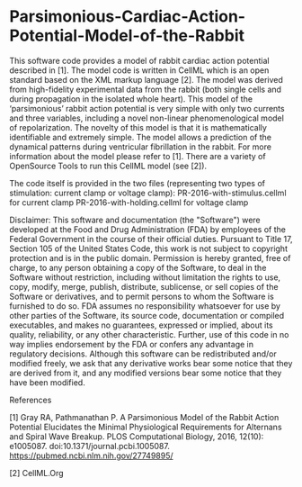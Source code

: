 # Parsimonious-Cardiac-Action-Potential-Model-of-the-Rabbit
This software code provides a model of rabbit cardiac action potential described in [1]. The model code is written in CellML which is an open standard based on the XML markup language [2]. The model was derived from high-fidelity experimental data from the rabbit (both single cells and during propagation in the isolated whole heart). This model of the ‘parsimonious’ rabbit action potential is very simple with only two currents and three variables, including a novel non-linear phenomenological model of repolarization. The novelty of this model is that it is mathematically identifiable and extremely simple. The model allows a prediction of the dynamical patterns during ventricular fibrillation in the rabbit. For more information about the model please refer to [1]. There are a variety of OpenSource Tools to run this CellML model (see [2]).

The code itself is provided in the two files (representing two types of stimulation: current clamp or voltage clamp):
PR-2016-with-stimulus.cellml for current clamp
PR-2016-with-holding.cellml for voltage clamp


Disclaimer: This software and documentation (the "Software") were developed at the Food and Drug Administration (FDA) by employees of the Federal Government in the course of their official duties. Pursuant to Title 17, Section 105 of the United States Code, this work is not subject to copyright protection and is in the public domain. Permission is hereby granted, free of charge, to any person obtaining a copy of the Software, to deal in the Software without restriction, including without limitation the rights to use, copy, modify, merge, publish, distribute, sublicense, or sell copies of the Software or derivatives, and to permit persons to whom the Software is furnished to do so. FDA assumes no responsibility whatsoever for use by other parties of the Software, its source code, documentation or compiled executables, and makes no guarantees, expressed or implied, about its quality, reliability, or any other characteristic. Further, use of this code in no way implies endorsement by the FDA or confers any advantage in regulatory decisions. Although this software can be redistributed and/or modified freely, we ask that any derivative works bear some notice that they are derived from it, and any modified versions bear some notice that they have been modified.

References

[1] Gray RA, Pathmanathan P. A Parsimonious Model of the Rabbit Action Potential Elucidates the Minimal Physiological Requirements for Alternans and Spiral Wave Breakup. PLOS Computational Biology, 2016, 12(10): e1005087. doi:10.1371/journal.pcbi.1005087. https://pubmed.ncbi.nlm.nih.gov/27749895/

[2] CellML.Org



